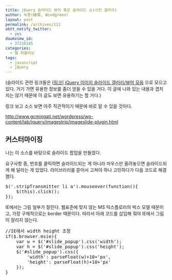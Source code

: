 ```yaml
---
title: jQuery 슬라이드 뷰어 혹은 슬라이드 쇼(사진 갤러리)
author: 녹풍(綠風, Windgreen)
layout: post
permalink: /archives/112
aktt_notify_twitter:
  - yes
daumview_id:
  - 37216145
categories:
  - 웹 퍼블리싱
tags:
  - javascript
  - jQuery
---
```

(슬라이드 관련 링크들은 <a title="[링크] jQuery 이미지 슬라이드 갤러리/뷰어 모음" rel="bookmark" href="http://mytory.local/archives/410">[링크] jQuery 이미지 슬라이드 갤러리/뷰어 모음</a> 으로 모으고 있다. 거기 가면 유용한 정보를 좀더 얻을 수 있을 거다. 이 글에 나와 있는 내용과 겹치지는 않기 때문에 이 글도 보면 유용하기는 할 거다.)

링크 보고 소스 보면 아주 직관적이기 때문에 바로 알 수 있을 것이다.

<http://www.gcmingati.net/wordpress/wp-content/lab/jquery/imagestrip/imageslide-plugin.html>

## 커스터마이징

나는 이 소스를 바탕으로 슬라이드 팝업을 만들었다.

요구사항 중, 번호를 클릭하면 슬라이드되는 게 아니라 마우스만 올려놓으면 슬라이드되게 해 달라는 게 있었다. 라이브러리를 뜯어서 고쳐야 하나 고민하다가 다음 코드로 해결했다.

<pre class="brush:js">$(&#039;.stripTransmitter li a&#039;).mouseover(function(){
	$(this).click();
});</pre>

IE에서는 그림 일부가 잘린다. 웹표준에 맞지 않는 MS 익스플로러의 박스 모델 때문이고, 가장 구체적으로는 border 때문이다. 따라서 아래 코드를 삽입해 줘야 IE에서 그림이 잘리지 않는다.

<pre class="brush:js">//IE에서 width height 조정
if($.browser.msie){
	var w = $(&#039;#slide_popup&#039;).css(&#039;width&#039;);
	var h = $(&#039;#slide_popup&#039;).css(&#039;height&#039;);
	$(&#039;#slide_popup&#039;).css({
		&#039;width&#039;: parseFloat(w)+10+&#039;px&#039;,
		&#039;height&#039;: parseFloat(h)+10+&#039;px&#039;
	});
}</pre>